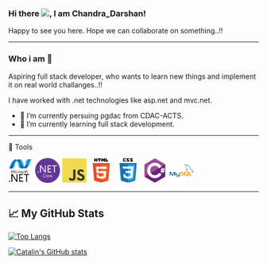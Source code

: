 ### Hi there <img src="https://raw.githubusercontent.com/MartinHeinz/MartinHeinz/master/wave.gif" width="30px">, I am Chandra_Darshan!

Happy to see you here. Hope we can collaborate on something..!!

---
### Who i am 🤔
Aspiring full stack developer, who wants to learn new things and implement it on real world challanges..!! 

I have worked with .net technologies like asp.net and mvc.net.

- 🔭 I’m currently persuing pgdac from CDAC-ACTS.
- 🌱 I’m currently learning full stack development.

---

🧰 Tools

<img src="https://github.com/devicons/devicon/blob/master/icons/dot-net/dot-net-original-wordmark.svg" alt=".Net Logo" width="50" height="50">  <img src="https://github.com/devicons/devicon/blob/master/icons/dotnetcore/dotnetcore-original.svg" alt=".Net Core Logo" width="50" height="50">  <img src="https://github.com/devicons/devicon/blob/master/icons/javascript/javascript-original.svg" alt="JavaScript Logo" width="50" height="50">  <img src="https://github.com/devicons/devicon/blob/master/icons/html5/html5-original-wordmark.svg" alt="HTML Logo" width="50" height="50">  <img src="https://github.com/devicons/devicon/blob/master/icons/css3/css3-original-wordmark.svg" alt="CSS Logo" width="50" height="50">  <img src="https://github.com/devicons/devicon/blob/master/icons/csharp/csharp-original.svg" alt="C# Logo" width="50" height="50">  <img src="https://github.com/devicons/devicon/blob/master/icons/mysql/mysql-original-wordmark.svg" alt="Mysql Logo" width="50" height="50">

---

## &#x1f4c8; My GitHub Stats

[![Top Langs](https://github-readme-stats.vercel.app/api/top-langs/?username=darshan1059&hide=java,html,css&theme=radical)](https://github.com/darshan1059/github-readme-stats)

[![Catalin's GitHub stats](https://github-readme-stats.vercel.app/api?username=darshan1059&theme=radical)](https://github.com/darshan1059/github-readme-stats)



<!--
**darshan1059/darshan1059** is a ✨ _special_ ✨ repository because its `README.md` (this file) appears on your GitHub profile.

Here are some ideas to get you started:

- 🔭 I’m currently persuing pgdac from CDAC-ACTS  
- 🌱 I’m currently learning full stack development
- 👯 I’m looking to collaborate on 
- 🤔 I’m looking for help with ...
- 💬 Ask me about ...
- 📫 How to reach me: ...
- 😄 Pronouns: ...
- ⚡ Fun fact: ...
-->
